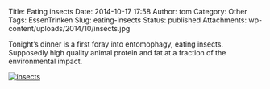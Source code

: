 Title: Eating insects
Date: 2014-10-17 17:58
Author: tom
Category: Other
Tags: EssenTrinken
Slug: eating-insects
Status: published
Attachments: wp-content/uploads/2014/10/insects.jpg

Tonight’s dinner is a first foray into entomophagy, eating insects.
Supposedly high quality animal protein and fat at a fraction of the
environmental impact.

[![insects](http://www.tmy.se/wp-content/uploads/2014/10/insects-300x197.jpg)](http://www.tmy.se/wp-content/uploads/2014/10/insects.jpg)


